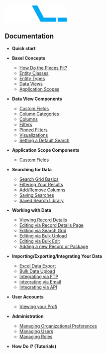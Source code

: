 ![enter image description here](https://raw.githubusercontent.com/BaxelSystems/user-docs/master/img/BAXEL-logo-dark-200.png)

## Documentation

* **Quick start**
* **Baxel Concepts**
  * [How Do the Pieces Fit?](Entity-Classes.md)
  * [Entity Classes](Entity-Classes.md)
  * [Entity Types](Entity-Types.md)
  * [Data Views](Data-Views.md)
  * [Application Scopes](Application-Scopes.md)
* **Data View Components**
  * [Custom Fields](README.md)
  * [Column Categories](README.md)
  * [Columns](README.md)
  * [Filters](README.md)
  * [Pinned Filters](README.md)
  * [Visualizations](README.md)
  * [Setting a Default Search](README.md)
* **Application Scope Components**
  * [Custom Fields](README.md)

* **Searching for Data**
  * [Search Grid Basics](README.md)
  * [Filtering Your Results](README.md)
  * [Add/Remove Columns](README.md)
  * [Saving Searches](README.md)
  * [Saved Search Library](README.md)
* **Working with Data**
  * [Viewing Record Details](README.md)
  * [Editing via Record Details Page](README.md)
  * [Editing via Search Grid](README.md)
  * [Editing via Bulk Upload](README.md)
  * [Editing via Bulk Edit](README.md)
  * [Adding a new Record or Package](README.md)
* **Importing/Exporting/Integrating Your Data**
  * [Excel Data Export](README.md)
  * [Bulk Data Upload](README.md)
  * [Integrating via FTP](README.md)
  * [integrating via Email](README.md)
  * [Integrating via API](README.md)
* **User Accounts**
  * [Viewing your Profi](README.md)

* **Administration**
  * [Managing Organizational Preferences](README.md)
  * [Managing Users](README.md)
  * [Managing Roles](README.md)


* **How Do I? (Tutorials)**
<!--stackedit_data:
eyJoaXN0b3J5IjpbODIzMjA5MTIxLC03NDY5MTMxNDksMTI4Nz
A3ODIzNywxNDEzMTU3ODAsMjEzMzIzOTUwMiwtODMwMTczNjQ3
LDIxMzMyMzk1MDIsLTc5NTMzMjIyNiw4NjcyMTIzNDMsLTIxND
AyNTI1NDAsMTcyNTk3OTA3NiwtNjcyMjM5MTc4LDEyNjY5Mzk5
MDBdfQ==
-->